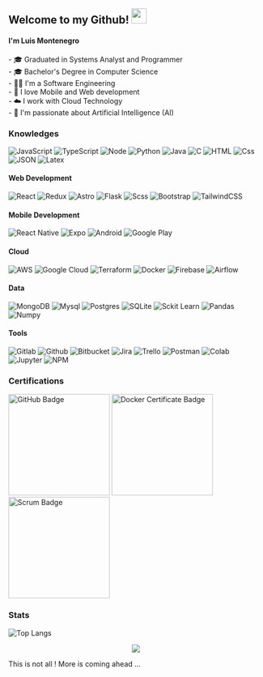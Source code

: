 <h2>Welcome to my Github! <img src="https://raw.githubusercontent.com/aemmadi/aemmadi/master/wave.gif" width="30px"></h2>
<h4>I'm Luis Montenegro <br /></h4>
- 🎓 Graduated in Systems Analyst and Programmer <br />
- 🎓 Bachelor's Degree in Computer Science <br />
- 👨‍💻 I'm a Software Engineering <br />
- 📱 I love Mobile and Web development <br/>
- ☁️  I work with Cloud Technology<br/>
- 🧠 I'm passionate about Artificial Intelligence (AI) <br/>

<h3>Knowledges</h3>
<p>
  <img alt="JavaScript" src="https://img.shields.io/badge/JavaScript-F7DF1E?logo=javascript&logoColor=white&style=flat" />
  <img alt="TypeScript" src="https://img.shields.io/badge/TypeScript-3178C6?logo=typescript&logoColor=white&style=flat" />
  <img alt="Node" src="https://img.shields.io/badge/Node.js-43853D?style=for-the-badge&logo=node.js&logoColor=white&style=flat" />
  <img alt="Python" src="https://img.shields.io/badge/Python-3776AB?style=for-the-badge&logo=python&logoColor=white&style=flat" />
  <img alt="Java" src="https://img.shields.io/badge/Java-ED8B00?style=for-the-badge&logo=openjdk&logoColor=white&style=flat" />
  <img alt="C" src="https://img.shields.io/badge/C-00599C?style=for-the-badge&logo=c&logoColor=white&style=flat" />
  <img alt="HTML" src="https://img.shields.io/badge/HTML-E34F26?logo=html5&logoColor=white&style=flat" />
  <img alt="Css" src="https://img.shields.io/badge/CSS-1572B6?logo=css3&logoColor=white&style=flat" />
  <img alt="JSON" src="https://img.shields.io/badge/Json-5E5C5C?style=for-the-badge&logo=json&logoColor=white&style=flat" />
  <img alt="Latex" src="https://img.shields.io/badge/LaTeX-47A141?style=for-the-badge&logo=LaTeX&logoColor=white&style=flat" />
</p>
<h4>Web Development</h4>
<p>
  <img alt="React" src="https://img.shields.io/badge/React-20232A?style=for-the-badge&logo=react&logoColor=61DAFB&style=flat" />
  <img alt="Redux" src="https://img.shields.io/badge/Redux-593D88?style=for-the-badge&logo=redux&logoColor=white&style=flat" />
  <img alt="Astro" src="https://img.shields.io/badge/Astro-0C1222?style=for-the-badge&logo=astro&logoColor=FDFDFE&style=flat" />
  <img alt="Flask" src="https://img.shields.io/badge/Flask-000000?style=for-the-badge&logo=flask&logoColor=white&style=flat" />
  <img alt="Scss" src="https://img.shields.io/badge/Scss-CC6699?logo=sass&logoColor=white&style=flat" />
  <img alt="Bootstrap" src="https://img.shields.io/badge/Bootstrap-7952B3?&logo=bootstrap&logoColor=white&style=flat"/>
  <img alt="TailwindCSS" src="https://img.shields.io/badge/Tailwind CSS-38B2AC?&logo=tailwind+css&logoColor=white&style=flat"/>
</p>
</p>
<h4>Mobile Development</h4>
<p>
  <img alt="React Native" src="https://img.shields.io/badge/React_Native-20232A?style=for-the-badge&logo=react&logoColor=61DAFB&style=flat" />
  <img alt="Expo" src="https://img.shields.io/badge/Expo-1B1F23?style=for-the-badge&logo=expo&logoColor=white&style=flat" />
  <img alt="Android" src="https://img.shields.io/badge/Android-3DDC84?style=for-the-badge&logo=android&logoColor=white&style=flat" />
  <img alt="Google Play" src="https://img.shields.io/badge/Google_Play-414141?style=for-the-badge&logo=google-play&logoColor=white&style=flat" />
</p>
<h4>Cloud</h4>
<p>
  <img alt="AWS" src="https://img.shields.io/badge/Amazon_AWS-FF9900?style=for-the-badge&logo=amazonaws&logoColor=white&style=flat" />
  <img alt="Google Cloud" src="https://img.shields.io/badge/Google_Cloud-4285F4?style=for-the-badge&logo=google-cloud&logoColor=white&style=flat" />
  <img alt="Terraform" src="https://img.shields.io/badge/Terraform-7B42BC?style=for-the-badge&logo=terraform&logoColor=white&style=flat" />
  <img alt="Docker" src="https://img.shields.io/badge/Docker-2CA5E0?style=for-the-badge&logo=docker&logoColor=white&style=flat" />
  <img alt="Firebase" src="https://img.shields.io/badge/Firebase-ffca28?style=for-the-badge&logo=firebase&logoColor=black&style=flat" />
  <img alt="Airflow" src="https://img.shields.io/badge/Airflow-017CEE?style=for-the-badge&logo=Apache%20Airflow&logoColor=white&style=flat" />
</p>
<h4>Data</h4>
<p>
  <img alt="MongoDB" src="https://img.shields.io/badge/MongoDB-47A248?logo=mongodb&logoColor=white&style=flat" />
  <img alt="Mysql" src="https://img.shields.io/badge/MySQL-00000F?style=for-the-badge&logo=mysql&logoColor=white&style=flat" />  
  <img alt="Postgres" src="https://img.shields.io/badge/PostgreSQL-316192?style=for-the-badge&logo=postgresql&logoColor=white&style=flat" />
  <img alt="SQLite" src="https://img.shields.io/badge/SQLite-07405E?style=for-the-badge&logo=sqlite&logoColor=white&style=flat" />
  <img alt="Sckit Learn" src="https://img.shields.io/badge/Scikit_Learn-F7931E?style=for-the-badge&logo=scikit-learn&logoColor=white&style=flat" />
  <img alt="Pandas" src="https://img.shields.io/badge/Numpy-777BB4?style=for-the-badge&logo=numpy&logoColor=white&style=flat" />
  <img alt="Numpy" src="https://img.shields.io/badge/Numpy-777BB4?style=for-the-badge&logo=numpy&logoColor=white&style=flat" />
</p>
  <h4>Tools</h4>
<p>  
  <img alt="Gitlab" src="https://img.shields.io/badge/GitLab-330F63?style=for-the-badge&logo=gitlab&logoColor=white&style=flat" />
  <img alt="Github" src="https://img.shields.io/badge/GitHub-100000?style=for-the-badge&logo=github&logoColor=white&style=flat" />
  <img alt="Bitbucket" src="https://img.shields.io/badge/Bitbucket-0747a6?style=for-the-badge&logo=bitbucket&logoColor=white&style=flat" />
  <img alt="Jira" src="https://img.shields.io/badge/Jira-0052CC?style=for-the-badge&logo=Jira&logoColor=white&style=flat" />
  <img alt="Trello" src="https://img.shields.io/badge/Trello-0052CC?style=for-the-badge&logo=trello&logoColor=white&style=flat" />
  <img alt="Postman" src="https://img.shields.io/badge/Postman-FF6C37?style=for-the-badge&logo=Postman&logoColor=white&style=flat" />
  <img alt="Colab" src="https://img.shields.io/badge/Colab-F9AB00?style=for-the-badge&logo=googlecolab&color=525252&style=flat" />
  <img alt="Jupyter" src="https://img.shields.io/badge/Jupyter-F37626.svg?&style=for-the-badge&logo=Jupyter&logoColor=white&style=flat" />
  <img alt="NPM" src="https://img.shields.io/badge/npm-CB3837?style=for-the-badge&logo=npm&logoColor=white&style=flat" />
</p>

<h3>Certifications</h3>
  <img alt="GitHub Badge" src="https://github.com/user-attachments/assets/deefb20f-f97b-468d-8bf5-bd4d4fb88b19" width=200/>
  <!--<img alt="Docker Certificate Badge Border" src="https://github.com/user-attachments/assets/a43a5748-40d9-4f95-a97b-f7cb64c8ada1" width=200/>-->
  <img alt="Docker Certificate Badge" src="https://github.com/user-attachments/assets/f733048c-3dc3-4351-b82f-8ae1603e1950" width=200/>
  <img alt="Scrum Badge" src="https://github.com/user-attachments/assets/b56300e9-62a2-4acf-9504-6aeed7d0548f" width=200/>
</div>

<h3>Stats</h3>

![Top Langs](https://github-readme-stats.vercel.app/api/top-langs/?username=luimont&layout=donut&theme=transparent)

<div align="center">
  <img src="http://github-readme-streak-stats.herokuapp.com?user=luimont&theme=algolia&background=0d1117&hide_border=true" />
</div>


<p>This is not all ! More is coming ahead ... </p>
